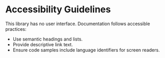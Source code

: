# Accessibility Guidelines

This library has no user interface. Documentation follows accessible practices:

- Use semantic headings and lists.
- Provide descriptive link text.
- Ensure code samples include language identifiers for screen readers.
